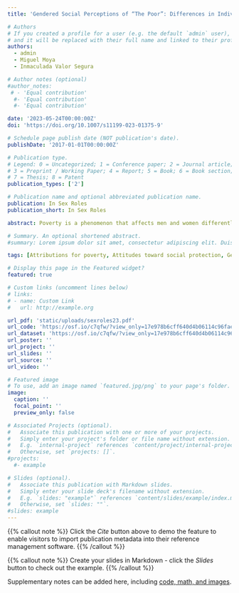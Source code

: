 ```yaml
---
title: 'Gendered Social Perceptions of “The Poor”: Differences in Individualistic Attributions, Stereotypes, and Attitudes Toward Social Protection Policies'

# Authors
# If you created a profile for a user (e.g. the default `admin` user), write the username (folder name) here
# and it will be replaced with their full name and linked to their profile.
authors:
  - admin
  - Miguel Moya
  - Inmaculada Valor Segura

# Author notes (optional)
#author_notes:
 # - 'Equal contribution'
  #- 'Equal contribution'
  #- 'Equal contribution'

date: '2023-05-24T00:00:00Z'
doi: 'https://doi.org/10.1007/s11199-023-01375-9'

# Schedule page publish date (NOT publication's date).
publishDate: '2017-01-01T00:00:00Z'

# Publication type.
# Legend: 0 = Uncategorized; 1 = Conference paper; 2 = Journal article;
# 3 = Preprint / Working Paper; 4 = Report; 5 = Book; 6 = Book section;
# 7 = Thesis; 8 = Patent
publication_types: ['2']

# Publication name and optional abbreviated publication name.
publication: In Sex Roles
publication_short: In Sex Roles

abstract: Poverty is a phenomenon that affects men and women differently. In the current research, we examined social perceptions of poor men and women across three experiments focusing on attributions for poverty, classist attitudes, and stereotypes about poor people. In Study 1, participants from the general population (N = 484) made more individualistic (dispositional) attributions for men’s poverty compared to women’s poverty, blaming men more for their poverty. Participants also believed that men would manage the assistance they received from the state more poorly than women. These patterns were observed across all three studies. In Study 2 (N = 256), we also found that more individualistic attributions for why men were in poverty predicted more negative attitudes toward social protection policies concerning men. In Study 3 (N = 358), we replicated the results observed in Study 2, and found that women in poverty were described as mor communal and competent than men in poverty. We interpret these results considering the operation of traditional gender roles as well as the parallelism between stereotypes of women and poor people. Our results are relevant to the framing of the proposals by social organizations, political parties, and emancipation movements that advocate for policies and programs to address poverty.

# Summary. An optional shortened abstract.
#summary: Lorem ipsum dolor sit amet, consectetur adipiscing elit. Duis posuere tellus ac convallis placerat. Proin tincidunt magna sed ex sollicitudin condimentum.

tags: [Attributions for poverty, Attitudes toward social protection, Gendered perception]

# Display this page in the Featured widget?
featured: true

# Custom links (uncomment lines below)
# links:
# - name: Custom Link
#   url: http://example.org

url_pdf: 'static/uploads/sexroles23.pdf'
url_code: 'https://osf.io/c7qfw/?view_only=17e978b6cff640d4b06114c96fae0f77'
url_dataset: 'https://osf.io/c7qfw/?view_only=17e978b6cff640d4b06114c96fae0f77'
url_poster: ''
url_project: ''
url_slides: ''
url_source: ''
url_video: ''

# Featured image
# To use, add an image named `featured.jpg/png` to your page's folder.
image:
  caption: ''
  focal_point: ''
  preview_only: false

# Associated Projects (optional).
#   Associate this publication with one or more of your projects.
#   Simply enter your project's folder or file name without extension.
#   E.g. `internal-project` references `content/project/internal-project/index.md`.
#   Otherwise, set `projects: []`.
#projects:
  #- example

# Slides (optional).
#   Associate this publication with Markdown slides.
#   Simply enter your slide deck's filename without extension.
#   E.g. `slides: "example"` references `content/slides/example/index.md`.
#   Otherwise, set `slides: ""`.
#slides: example
---
```


{{% callout note %}}
Click the _Cite_ button above to demo the feature to enable visitors to import publication metadata into their reference management software.
{{% /callout %}}

{{% callout note %}}
Create your slides in Markdown - click the _Slides_ button to check out the example.
{{% /callout %}}

Supplementary notes can be added here, including [code, math, and images](https://wowchemy.com/docs/writing-markdown-latex/).
